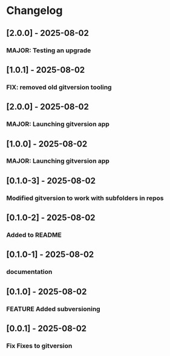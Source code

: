 # Changelog

## [2.0.0] - 2025-08-02
### MAJOR: Testing an upgrade

## [1.0.1] - 2025-08-02
### FIX: removed old gitversion tooling

## [2.0.0] - 2025-08-02
### MAJOR: Launching gitversion app

## [1.0.0] - 2025-08-02
### MAJOR: Launching gitversion app

## [0.1.0-3] - 2025-08-02
### Modified gitversion to work with subfolders in repos

## [0.1.0-2] - 2025-08-02
### Added to README

## [0.1.0-1] - 2025-08-02
### documentation

## [0.1.0] - 2025-08-02
### FEATURE Added subversioning

## [0.0.1] - 2025-08-02
### Fix Fixes to gitversion

